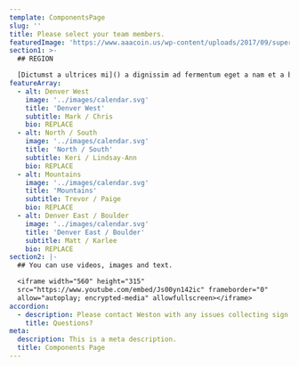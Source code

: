 ```yaml
---
template: ComponentsPage
slug: ''
title: Please select your team members.
featuredImage: 'https://www.aaacoin.us/wp-content/uploads/2017/09/super_mario_coins-1.png'
section1: >-
  ## REGION

  [Dictumst a ultrices mi]() a dignissim ad fermentum eget a nam et a blandit
featureArray:
  - alt: Denver West
    image: '../images/calendar.svg'
    title: 'Denver West'
    subtitle: Mark / Chris
    bio: REPLACE
  - alt: North / South
    image: '../images/calendar.svg'
    title: 'North / South'
    subtitle: Keri / Lindsay-Ann
    bio: REPLACE
  - alt: Mountains
    image: '../images/calendar.svg'
    title: 'Mountains'
    subtitle: Trevor / Paige
    bio: REPLACE
  - alt: Denver East / Boulder
    image: '../images/calendar.svg'
    title: 'Denver East / Boulder'
    subtitle: Matt / Karlee
    bio: REPLACE
section2: |-
  ## You can use videos, images and text.

  <iframe width="560" height="315"
  src="https://www.youtube.com/embed/Js00yn142ic" frameborder="0"
  allow="autoplay; encrypted-media" allowfullscreen></iframe>
accordion:
  - description: Please contact Weston with any issues collecting sign ups.
    title: Questions?
meta:
  description: This is a meta description.
  title: Components Page
---
```

